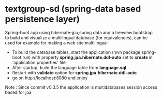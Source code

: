 # textgroup-sd (spring-data based persistence layer)
Spring-boot app using hibernate-jpa,spring data and a treeview bootstrap to build and visualize a multilingual database (for equivalences), can be used for example for making a web site multilingual

<ul>
	<li>To build the database tables, start the application (mvn package spring-boot:run) with property <b>spring.jpa.hibernate.ddl-auto</b> set to <b>create</b> in 'application.properties' file</li>
	<li>After startup, build the language table from <b>language.sql</b></li>
	<li>Restart with <b>validate</b> option for <b>spring.jpa.hibernate.ddl-auto</b></li>
	<li>go on http://localhost:8080 and enjoy</li>
</ul>

Note : Since commit v0.3.5 the application is multidatabases session access based for jpa


